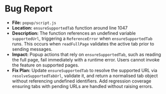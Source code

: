 # Bug Report

- **File:** `popup/script.js`
- **Location:** `ensureSupportedTab` function around line 1047
- **Description:** The function references an undefined variable `supportedUrl`, triggering a `ReferenceError` when `ensureSupportedTab` runs. This occurs when `readFullPage` validates the active tab prior to sending messages.
- **Impact:** Popup actions that rely on `ensureSupportedTab`, such as reading the full page, fail immediately with a runtime error. Users cannot invoke the feature on supported pages.
- **Fix Plan:** Update `ensureSupportedTab` to resolve the supported URL via `resolveSupportedTabUrl`, validate it, and return a normalised tab object without referencing undefined identifiers. Add regression coverage ensuring tabs with pending URLs are handled without raising errors.
